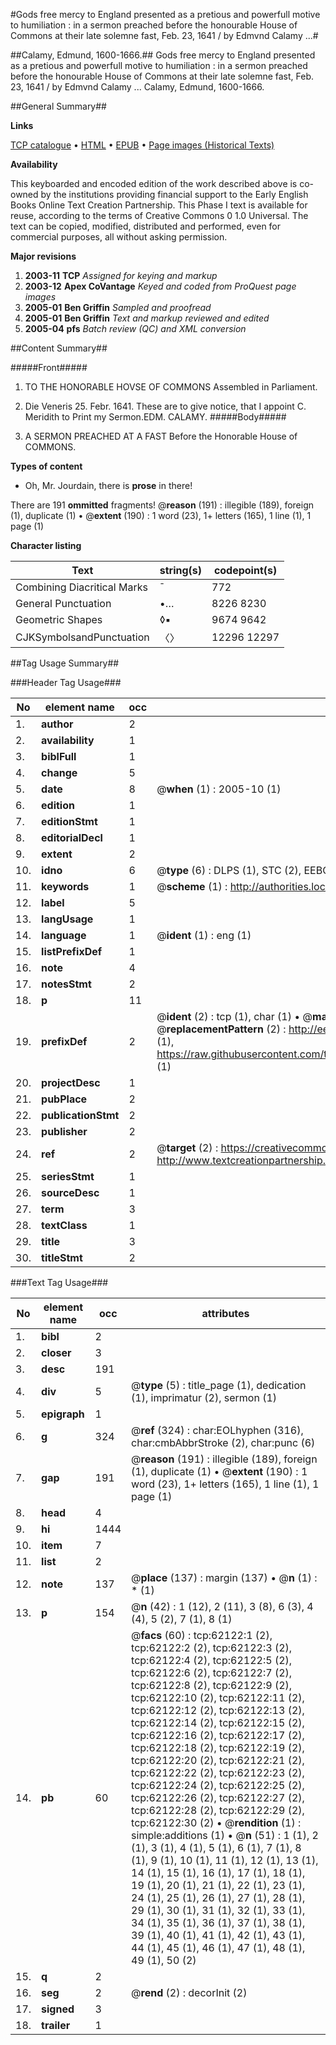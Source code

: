#Gods free mercy to England presented as a pretious and powerfull motive to humiliation : in a sermon preached before the honourable House of Commons at their late solemne fast, Feb. 23, 1641 / by Edmvnd Calamy ...#

##Calamy, Edmund, 1600-1666.##
Gods free mercy to England presented as a pretious and powerfull motive to humiliation : in a sermon preached before the honourable House of Commons at their late solemne fast, Feb. 23, 1641 / by Edmvnd Calamy ...
Calamy, Edmund, 1600-1666.

##General Summary##

**Links**

[TCP catalogue](http://www.ota.ox.ac.uk/tcp/)  • 
[HTML](http://tei.it.ox.ac.uk/tcp/Texts-HTML/free/A32/A32016.html)  • 
[EPUB](http://tei.it.ox.ac.uk/tcp/Texts-EPUB/free/A32/A32016.epub) • 
[Page images (Historical Texts)](https://data.historicaltexts.jisc.ac.uk/view?pubId=eebo-12442463e&pageId=eebo-12442463e-62122-1)

**Availability**

This keyboarded and encoded edition of the
	       work described above is co-owned by the institutions
	       providing financial support to the Early English Books
	       Online Text Creation Partnership. This Phase I text is
	       available for reuse, according to the terms of Creative
	       Commons 0 1.0 Universal. The text can be copied,
	       modified, distributed and performed, even for
	       commercial purposes, all without asking permission.

**Major revisions**

1. __2003-11__ __TCP__ *Assigned for keying and markup*
1. __2003-12__ __Apex CoVantage__ *Keyed and coded from ProQuest page images*
1. __2005-01__ __Ben Griffin__ *Sampled and proofread*
1. __2005-01__ __Ben Griffin__ *Text and markup reviewed and edited*
1. __2005-04__ __pfs__ *Batch review (QC) and XML conversion*

##Content Summary##

#####Front#####

1. TO THE HONORABLE HOVSE OF COMMONS Assembled in Parliament.

1. Die Veneris 25. Febr. 1641.
These are to give notice, that I appoint C. Meridith to Print my Sermon.EDM. CALAMY.
#####Body#####

1. A SERMON PREACHED AT A FAST Before the Honorable House of COMMONS.

**Types of content**

  * Oh, Mr. Jourdain, there is **prose** in there!

There are 191 **ommitted** fragments! 
 @__reason__ (191) : illegible (189), foreign (1), duplicate (1)  •  @__extent__ (190) : 1 word (23), 1+ letters (165), 1 line (1), 1 page (1)

**Character listing**


|Text|string(s)|codepoint(s)|
|---|---|---|
|Combining             Diacritical Marks|̄|772|
|General Punctuation|•…|8226 8230|
|Geometric Shapes|◊▪|9674 9642|
|CJKSymbolsandPunctuation|〈〉|12296 12297|

##Tag Usage Summary##

###Header Tag Usage###

|No|element name|occ|attributes|
|---|---|---|---|
|1.|__author__|2||
|2.|__availability__|1||
|3.|__biblFull__|1||
|4.|__change__|5||
|5.|__date__|8| @__when__ (1) : 2005-10 (1)|
|6.|__edition__|1||
|7.|__editionStmt__|1||
|8.|__editorialDecl__|1||
|9.|__extent__|2||
|10.|__idno__|6| @__type__ (6) : DLPS (1), STC (2), EEBO-CITATION (1), OCLC (1), VID (1)|
|11.|__keywords__|1| @__scheme__ (1) : http://authorities.loc.gov/ (1)|
|12.|__label__|5||
|13.|__langUsage__|1||
|14.|__language__|1| @__ident__ (1) : eng (1)|
|15.|__listPrefixDef__|1||
|16.|__note__|4||
|17.|__notesStmt__|2||
|18.|__p__|11||
|19.|__prefixDef__|2| @__ident__ (2) : tcp (1), char (1)  •  @__matchPattern__ (2) : ([0-9\-]+):([0-9IVX]+) (1), (.+) (1)  •  @__replacementPattern__ (2) : http://eebo.chadwyck.com/downloadtiff?vid=$1&page=$2 (1), https://raw.githubusercontent.com/textcreationpartnership/Texts/master/tcpchars.xml#$1 (1)|
|20.|__projectDesc__|1||
|21.|__pubPlace__|2||
|22.|__publicationStmt__|2||
|23.|__publisher__|2||
|24.|__ref__|2| @__target__ (2) : https://creativecommons.org/publicdomain/zero/1.0/ (1), http://www.textcreationpartnership.org/docs/. (1)|
|25.|__seriesStmt__|1||
|26.|__sourceDesc__|1||
|27.|__term__|3||
|28.|__textClass__|1||
|29.|__title__|3||
|30.|__titleStmt__|2||


###Text Tag Usage###

|No|element name|occ|attributes|
|---|---|---|---|
|1.|__bibl__|2||
|2.|__closer__|3||
|3.|__desc__|191||
|4.|__div__|5| @__type__ (5) : title_page (1), dedication (1), imprimatur (2), sermon (1)|
|5.|__epigraph__|1||
|6.|__g__|324| @__ref__ (324) : char:EOLhyphen (316), char:cmbAbbrStroke (2), char:punc (6)|
|7.|__gap__|191| @__reason__ (191) : illegible (189), foreign (1), duplicate (1)  •  @__extent__ (190) : 1 word (23), 1+ letters (165), 1 line (1), 1 page (1)|
|8.|__head__|4||
|9.|__hi__|1444||
|10.|__item__|7||
|11.|__list__|2||
|12.|__note__|137| @__place__ (137) : margin (137)  •  @__n__ (1) : * (1)|
|13.|__p__|154| @__n__ (42) : 1 (12), 2 (11), 3 (8), 6 (3), 4 (4), 5 (2), 7 (1), 8 (1)|
|14.|__pb__|60| @__facs__ (60) : tcp:62122:1 (2), tcp:62122:2 (2), tcp:62122:3 (2), tcp:62122:4 (2), tcp:62122:5 (2), tcp:62122:6 (2), tcp:62122:7 (2), tcp:62122:8 (2), tcp:62122:9 (2), tcp:62122:10 (2), tcp:62122:11 (2), tcp:62122:12 (2), tcp:62122:13 (2), tcp:62122:14 (2), tcp:62122:15 (2), tcp:62122:16 (2), tcp:62122:17 (2), tcp:62122:18 (2), tcp:62122:19 (2), tcp:62122:20 (2), tcp:62122:21 (2), tcp:62122:22 (2), tcp:62122:23 (2), tcp:62122:24 (2), tcp:62122:25 (2), tcp:62122:26 (2), tcp:62122:27 (2), tcp:62122:28 (2), tcp:62122:29 (2), tcp:62122:30 (2)  •  @__rendition__ (1) : simple:additions (1)  •  @__n__ (51) : 1 (1), 2 (1), 3 (1), 4 (1), 5 (1), 6 (1), 7 (1), 8 (1), 9 (1), 10 (1), 11 (1), 12 (1), 13 (1), 14 (1), 15 (1), 16 (1), 17 (1), 18 (1), 19 (1), 20 (1), 21 (1), 22 (1), 23 (1), 24 (1), 25 (1), 26 (1), 27 (1), 28 (1), 29 (1), 30 (1), 31 (1), 32 (1), 33 (1), 34 (1), 35 (1), 36 (1), 37 (1), 38 (1), 39 (1), 40 (1), 41 (1), 42 (1), 43 (1), 44 (1), 45 (1), 46 (1), 47 (1), 48 (1), 49 (1), 50 (2)|
|15.|__q__|2||
|16.|__seg__|2| @__rend__ (2) : decorInit (2)|
|17.|__signed__|3||
|18.|__trailer__|1||
